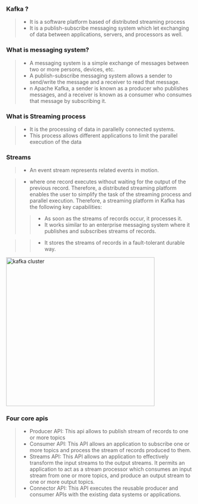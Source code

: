 ### Kafka ?
> - It is a software platform based of distributed streaming process
> - It is a publish-subscribe messaging system which let exchanging of data between applications, servers, and processors as well.

### What is messaging system?
> - A messaging system is a simple exchange of messages between two or more persons, devices, etc.
> - A publish-subscribe messaging system allows a sender to send/write the message and a receiver to read that message.
> - n Apache Kafka, a sender is known as a producer who publishes messages, and a receiver is known as a consumer who consumes that message by subscribing it.

### What is Streaming process
> - It is the processing of data in parallelly connected systems.
> - This process allows different applications to limit the parallel execution of the data

### Streams 
> - An event stream represents related events in motion.

> - where one record executes without waiting for the output of the previous record. Therefore, a distributed streaming platform enables the user to simplify the task of the streaming process and parallel execution. Therefore, a streaming platform in Kafka has the following key capabilities:
>> - As soon as the streams of records occur, it processes it.
>> - It works similar to an enterprise messaging system where it publishes and subscribes streams of records.

>> - It stores the streams of records in a fault-tolerant durable way.
<img width="400" alt="kafka cluster" src="https://github.com/Maniabhishek/Kafka/assets/31520295/a314c484-21f7-4673-a228-636973b91d4a">

### Four core apis
> - Producer API: This api allows to publish stream of records to one or more topics
> - Consumer API: This API allows an application to subscribe one or more topics and process the stream of records produced to them.
> - Streams API: This API allows an application to effectively transform the input streams to the output streams. It permits an application to act as a stream processor which consumes an input stream from one or more topics, and produce an output stream to one or more output topics.
> - Connector API: This API executes the reusable producer and consumer APIs with the existing data systems or applications.
